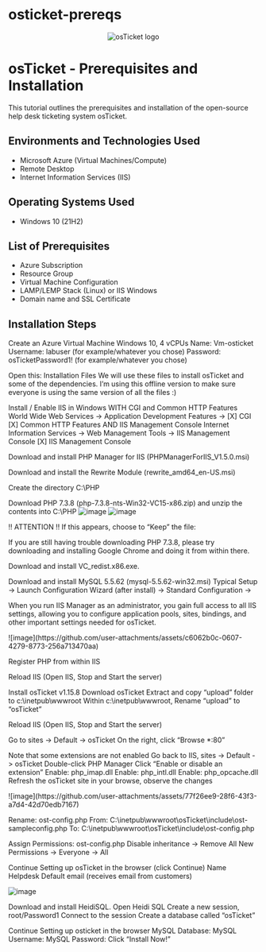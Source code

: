 # osticket-prereqs
<p align="center">
<img src="https://i.imgur.com/Clzj7Xs.png" alt="osTicket logo"/>
</p>

<h1>osTicket - Prerequisites and Installation</h1>
This tutorial outlines the prerequisites and installation of the open-source help desk ticketing system osTicket.<br />



<h2>Environments and Technologies Used</h2>

- Microsoft Azure (Virtual Machines/Compute)
- Remote Desktop
- Internet Information Services (IIS)

<h2>Operating Systems Used </h2>

- Windows 10</b> (21H2)

<h2>List of Prerequisites</h2>

- Azure Subscription
- Resource Group
- Virtual Machine Configuration
- LAMP/LEMP Stack (Linux) or IIS Windows
- Domain name and SSL Certificate

<h2>Installation Steps</h2>



Create an Azure Virtual Machine Windows 10, 4 vCPUs
Name: Vm-osticket
Username: labuser (for example/whatever you chose)
Password: osTicketPassword1! (for example/whatever you chose)



Open this: Installation Files
We will use these files to install osTicket and some of the dependencies. I’m using this offline version to make sure everyone is using the same version of all the files :)

Install / Enable IIS in Windows WITH
CGI and Common HTTP Features
World Wide Web Services -> Application Development Features ->
[X] CGI
[X] Common HTTP Features
AND IIS Management Console
Internet Information Services -> Web Management Tools -> IIS Management Console
	[X] IIS Management Console


Download and install PHP Manager for IIS (PHPManagerForIIS_V1.5.0.msi)

Download and install the Rewrite Module (rewrite_amd64_en-US.msi)

Create the directory C:\PHP

Download PHP 7.3.8 (php-7.3.8-nts-Win32-VC15-x86.zip) and unzip the contents into C:\PHP
![image](https://github.com/user-attachments/assets/efcf5fdc-10f0-4304-9f3d-82ea51936dfc)
![image](https://github.com/user-attachments/assets/c788d073-4966-4eee-aafe-3d921e29eea7)

</p>
!! ATTENTION !!
If this appears, choose to “Keep” the file:
</p>



If you are still having trouble downloading PHP 7.3.8, please try downloading and installing Google Chrome and doing it from within there. 

Download and install VC_redist.x86.exe.

Download and install MySQL 5.5.62 (mysql-5.5.62-win32.msi)
Typical Setup ->
Launch Configuration Wizard (after install) ->
Standard Configuration ->



</p>
When you run IIS Manager as an administrator, you gain full access to all IIS settings, allowing you to configure application pools, sites, bindings, and other important settings needed for osTicket.
</p>
![image](https://github.com/user-attachments/assets/c6062b0c-0607-4279-8773-256a713470aa)
</p>


Register PHP from within IIS

Reload IIS (Open IIS, Stop and Start the server)

Install osTicket v1.15.8
Download osTicket
Extract and copy “upload” folder to c:\inetpub\wwwroot
Within c:\inetpub\wwwroot, Rename “upload” to “osTicket”

Reload IIS (Open IIS, Stop and Start the server)

Go to sites -> Default -> osTicket
On the right, click “Browse *:80”

Note that some extensions are not enabled
Go back to IIS, sites -> Default -> osTicket
Double-click PHP Manager
Click “Enable or disable an extension”
Enable: php_imap.dll
Enable: php_intl.dll
Enable: php_opcache.dll
Refresh the osTicket site in your browse, observe the changes

</p>
![image](https://github.com/user-attachments/assets/77f26ee9-28f6-43f3-a7d4-42d70edb7167)
</p>


Rename: ost-config.php
From: C:\inetpub\wwwroot\osTicket\include\ost-sampleconfig.php
To: C:\inetpub\wwwroot\osTicket\include\ost-config.php

Assign Permissions: ost-config.php
Disable inheritance -> Remove All
New Permissions -> Everyone -> All

Continue Setting up osTicket in the browser (click Continue)
Name Helpdesk
Default email (receives email from customers)

![image](https://github.com/user-attachments/assets/a055a6ea-1105-4081-b950-dbfc4d9ebeb2)



Download and install HeidiSQL.
Open Heidi SQL
Create a new session, root/Password1
Connect to the session
Create a database called “osTicket”

Continue Setting up osticket in the browser
MySQL Database: 
MySQL Username:
MySQL Password: 
Click “Install Now!”

